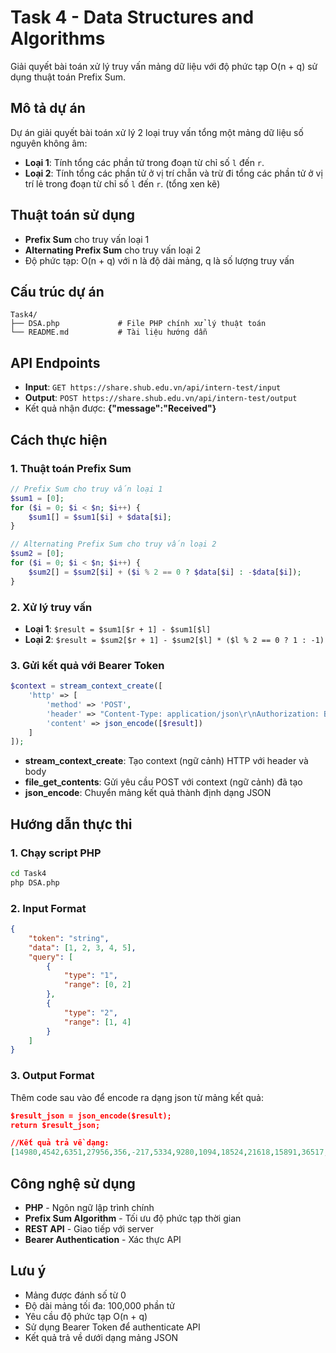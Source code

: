 # Task 4 - Data Structures and Algorithms

Giải quyết bài toán xử lý truy vấn mảng dữ liệu với độ phức tạp O(n + q) sử dụng thuật toán Prefix Sum.

## Mô tả dự án

Dự án giải quyết bài toán xử lý 2 loại truy vấn tổng một mảng dữ liệu số nguyên không âm: 

- **Loại 1**: Tính tổng các phần tử trong đoạn từ chỉ số `l` đến `r`.
- **Loại 2**: Tính tổng các phần tử ở vị trí chẵn và trừ đi tổng các phần tử ở vị trí lẻ trong đoạn từ chỉ số `l` đến `r`. (tổng xen kẽ)

## Thuật toán sử dụng 

- **Prefix Sum** cho truy vấn loại 1
- **Alternating Prefix Sum** cho truy vấn loại 2
- Độ phức tạp: O(n + q) với n là độ dài mảng, q là số lượng truy vấn

## Cấu trúc dự án

```
Task4/
├── DSA.php             # File PHP chính xử lý thuật toán
└── README.md           # Tài liệu hướng dẫn
```

## API Endpoints

- **Input**: `GET https://share.shub.edu.vn/api/intern-test/input`
- **Output**: `POST https://share.shub.edu.vn/api/intern-test/output`
- Kết quả nhận được: **{"message":"Received"}**

## Cách thực hiện

### 1. Thuật toán Prefix Sum

```php
// Prefix Sum cho truy vấn loại 1
$sum1 = [0];
for ($i = 0; $i < $n; $i++) {
    $sum1[] = $sum1[$i] + $data[$i];
}

// Alternating Prefix Sum cho truy vấn loại 2  
$sum2 = [0];
for ($i = 0; $i < $n; $i++) {
    $sum2[] = $sum2[$i] + ($i % 2 == 0 ? $data[$i] : -$data[$i]);
}
```

### 2. Xử lý truy vấn

- **Loại 1**: `$result = $sum1[$r + 1] - $sum1[$l]`
- **Loại 2**: `$result = $sum2[$r + 1] - $sum2[$l] * ($l % 2 == 0 ? 1 : -1)`

### 3. Gửi kết quả với Bearer Token

```php
$context = stream_context_create([
    'http' => [
        'method' => 'POST',
        'header' => "Content-Type: application/json\r\nAuthorization: Bearer $token\r\n",
        'content' => json_encode([$result])
    ]
]);
```

- **stream_context_create**: Tạo context (ngữ cảnh) HTTP với header và body
- **file_get_contents**: Gửi yêu cầu POST với context (ngữ cảnh) đã tạo
- **json_encode**: Chuyển mảng kết quả thành định dạng JSON

## Hướng dẫn thực thi

### 1. Chạy script PHP

```bash
cd Task4
php DSA.php
```

### 2. Input Format

```json
{
    "token": "string",
    "data": [1, 2, 3, 4, 5],
    "query": [
        {
            "type": "1",
            "range": [0, 2]
        },
        {
            "type": "2", 
            "range": [1, 4]
        }
    ]
}
```

### 3. Output Format

Thêm code sau vào để encode ra dạng json từ mảng kết quả:

```json
$result_json = json_encode($result);
return $result_json;

//Kết quả trả về dạng: 
[14980,4542,6351,27956,356,-217,5334,9280,1094,18524,21618,15891,36517,1220,8051,736,22683,5098,12326,2702,12822,33101,9093,29506,788,52,2369,11735,20346,3822,7820,824,3514,29254,8715,630,20656]
```

## Công nghệ sử dụng

- **PHP** - Ngôn ngữ lập trình chính
- **Prefix Sum Algorithm** - Tối ưu độ phức tạp thời gian
- **REST API** - Giao tiếp với server
- **Bearer Authentication** - Xác thực API

## Lưu ý

- Mảng được đánh số từ 0
- Độ dài mảng tối đa: 100,000 phần tử
- Yêu cầu độ phức tạp O(n + q)
- Sử dụng Bearer Token để authenticate API
- Kết quả trả về dưới dạng mảng JSON